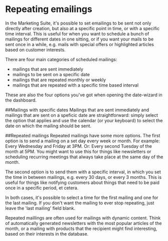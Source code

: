 # Repeating emailings
In the Marketing Suite, it's possible to set emailings to be sent not only directly 
after creation, but also at a specific point in time, or with a specific time interval. 
This is useful for when you want to schedule a bunch of mailings for different dates 
in one sitting, or if you want your mails to be sent once in a while, e.g. mails with 
special offers or highlighted articles based on customer interests. 

There are four main categories of scheduled mailings:
- mailings that are sent immediately
- mailings to be sent on a specific date
- mailings that are repeated monthly or weekly
- mailings that are repeated with a specific time based interval

These are also the four options you've got when opening the date-wizard in the dashboard.

##Mailings with specific dates
Mailings that are sent immediately and mailings that are sent on a speficic date are straightforward: simply select the option that applies and use the calendar (or your keyboard) to select the date on which the mailing should be sent.

##Repeated mailings
Repeated mailings have some more options. The first option is to send a mailing on a set day every week or month. For example: Every Wednesday and Friday at 3PM. Or: Every second Tuesday of the month at 5PM. You might want to use this for things like newsletters or scheduling recurring meetings that always take place at the same day of the month.

The second option is to send them with a specific interval, in which you set the time in between mailings, e.g. every 30 days, or every 3 months. This is useful for things like notifying customers about things that need to be paid once in a specific period, et cetera.

In both cases, it's possible to select a time for the first mailing and one for the last mailing. If you don't want the mailing to ever stop repeating, just leave the 'last mailing' field blank.

Repeated maillings are often used for mailings with dynamic content. Think of automatically generated newsletters with the most popular articles of the month, or a mailing with products that the recipient might find interesting, based on their interests in the database.

